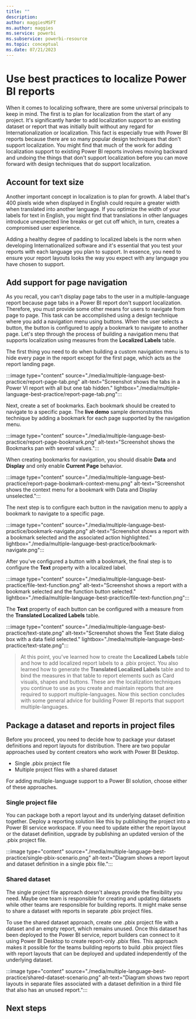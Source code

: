 ```yaml
---
title: ""
description: 
author: maggiesMSFT   
ms.author: maggies
ms.service: powerbi
ms.subservice: powerbi-resource
ms.topic: conceptual
ms.date: 07/21/2023
---
```

# Use best practices to localize Power BI reports

When it comes to localizing software, there are some universal principals to keep in mind. The first is to plan for localization from the start of any project. It's significantly harder to add localization support to an existing dataset or report that was initially built without any regard for Internationalization or localization. This fact is especially true with Power BI reports because there are so many popular design techniques that don't support localization. You might find that much of the work for adding localization support to existing Power BI reports involves moving backward and undoing the things that don't support localization before you can move forward with design techniques that do support localization.

## Account for text size

Another important concept in localization is to plan for growth. A label that's 400 pixels wide when displayed in English could require a greater width when translated into another language. If you optimize the width of your labels for text in English, you might find that translations in other languages introduce unexpected line breaks or get cut off which, in turn, creates a compromised user experience.

Adding a healthy degree of padding to localized labels is the norm when developing Internationalized software and it's essential that you test your reports with each language you plan to support. In essence, you need to ensure your report layouts looks the way you expect with any language you have chosen to support.

## Add support for page navigation

As you recall, you can't display page tabs to the user in a multiple-language report because page tabs in a Power BI report don't support localization. Therefore, you must provide some other means for users to navigate from page to page. This task can be accomplished using a design technique where you add a navigation menu using buttons. When the user selects a button, the button is configured to apply a bookmark to navigate to another page. Let's step through the process of building a navigation menu that supports localization using measures from the **Localized Labels** table.

The first thing you need to do when building a custom navigation menu is to hide every page in the report except for the first page, which acts as the report landing page.

:::image type="content" source="./media/multiple-language-best-practice/report-page-tab.png" alt-text="Screenshot shows the tabs in a Power VI report with all but one tab hidden." lightbox="./media/multiple-language-best-practice/report-page-tab.png":::

Next, create a set of bookmarks. Each bookmark should be created to navigate to a specific page. The **live demo** sample demonstrates this technique by adding a bookmark for each page supported by the navigation menu.

:::image type="content" source="./media/multiple-language-best-practice/report-page-bookmark.png" alt-text="Screenshot shows the Bookmarks pan with several values.":::

When creating bookmarks for navigation, you should disable **Data** and **Display** and only enable **Current Page** behavior.

:::image type="content" source="./media/multiple-language-best-practice/report-page-bookmark-context-menu.png" alt-text="Screenshot shows the context menu for a bookmark with Data and Display unselected.":::

The next step is to configure each button in the navigation menu to apply a bookmark to navigate to a specific page.

:::image type="content" source="./media/multiple-language-best-practice/bookmark-navigate.png" alt-text="Screenshot shows a report with a bookmark selected and the associated action highlighted." lightbox="./media/multiple-language-best-practice/bookmark-navigate.png":::

After you've configured a button with a bookmark, the final step is to configure the **Text** property with a localized label.

:::image type="content" source="./media/multiple-language-best-practice/file-text-function.png" alt-text="Screenshot shows a report with a bookmark selected and the function button selected." lightbox="./media/multiple-language-best-practice/file-text-function.png":::

The **Text** property of each button can be configured with a measure from the **Translated Localized Labels** table.

:::image type="content" source="./media/multiple-language-best-practice/text-state.png" alt-text="Screenshot shows the Text State dialog box with a data field selected." lightbox="./media/multiple-language-best-practice/text-state.png":::

> At this point, you've learned how to create the **Localized Labels** table and how to add localized report labels to a .pbix project. You also learned how to generate the **Translated Localized Labels** table and to bind the measures in that table to report elements such as Card visuals, shapes and buttons. These are the localization techniques you continue to use as you create and maintain reports that are required to support multiple-languages. Now this section concludes with some general advice for building Power BI reports that support multiple-languages.

## Package a dataset and reports in project files

Before you proceed, you need to decide how to package your dataset definitions and report layouts for distribution. There are two popular approaches used by content creators who work with Power BI Desktop.

- Single .pbix project file
- Multiple project files with a shared dataset

For adding multiple-language support to a Power BI solution, choose either of these approaches.

### Single project file

You can package both a report layout and its underlying dataset definition together. Deploy a reporting solution like this by publishing the project into a Power BI service workspace. If you need to update either the report layout or the dataset definition, upgrade by publishing an updated version of the .pbix project file.

:::image type="content" source="./media/multiple-language-best-practice/single-pbix-scenario.png" alt-text="Diagram shows a report layout and dataset definition in a single pbix file.":::

### Shared dataset

The single project file approach doesn't always provide the flexibility you need. Maybe one team is responsible for creating and updating datasets while other teams are responsible for building reports. It might make sense to share a dataset with reports in separate .pbix project files.

To use the shared dataset approach, create one .pbix project file with a dataset and an empty report, which remains unused. Once this dataset has been deployed to the Power BI service, report builders can connect to it using Power BI Desktop to create report-only .pbix files. This approach makes it possible for the teams building reports to build .pbix project files with report layouts that can be deployed and updated independently of the underlying dataset.

:::image type="content" source="./media/multiple-language-best-practice/shared-dataset-scenario.png" alt-text="Diagram shows two report layouts in separate files associated with a dataset definition in a third file that also has an unused report.":::

## Next steps

